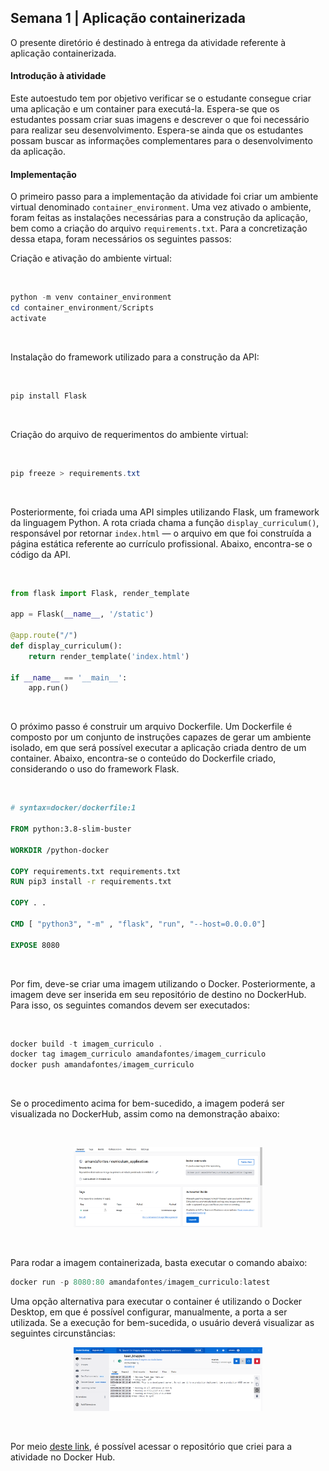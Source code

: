 <h2>Semana 1 | Aplicação containerizada</h2>

O presente diretório é destinado à entrega da atividade referente à aplicação containerizada.

<h4>Introdução à atividade</h4>

<p>Este autoestudo tem por objetivo verificar se o estudante consegue criar uma aplicação e um container para executá-la. Espera-se que os estudantes possam criar suas imagens e descrever o que foi necessário para realizar seu desenvolvimento. Espera-se ainda que os estudantes possam buscar as informações complementares para o desenvolvimento da aplicação.</p>

<h4>Implementação</h4>

<p>O primeiro passo para a implementação da atividade foi criar um ambiente virtual denominado <code>container_environment</code>. Uma vez ativado o ambiente, foram feitas as instalações necessárias para a construção da aplicação, bem como a criação do arquivo <code>requirements.txt</code>. Para a concretização dessa etapa, foram necessários os seguintes passos:</p>

<p>Criação e ativação do ambiente virtual:</p>
<br>

```powershell
python -m venv container_environment
cd container_environment/Scripts
activate
```
<br>
<p>Instalação do framework utilizado para a construção da API:</p>
<br>

```powershell
pip install Flask
```
<br>

<p>Criação do arquivo de requerimentos do ambiente virtual:</p>
<br>

```powershell
pip freeze > requirements.txt
```
<br>

<p>Posteriormente, foi criada uma API simples utilizando Flask, um framework da linguagem Python. A rota criada chama a função <code>display_curriculum()</code>, responsável por retornar <code>index.html</code> — o arquivo em que foi construída a página estática referente ao currículo profissional. Abaixo, encontra-se o código da API.</p>
<br>

```python
from flask import Flask, render_template

app = Flask(__name__, '/static')

@app.route("/")
def display_curriculum():
    return render_template('index.html')

if __name__ == '__main__':
    app.run()
```
<br>

<p>O próximo passo é construir um arquivo Dockerfile. Um Dockerfile é composto por um conjunto de instruções capazes de gerar um ambiente isolado, em que será possível executar a aplicação criada dentro de um container. Abaixo, encontra-se o conteúdo do Dockerfile criado, considerando o uso do framework Flask.</p>
<br>

```dockerfile
# syntax=docker/dockerfile:1

FROM python:3.8-slim-buster

WORKDIR /python-docker

COPY requirements.txt requirements.txt
RUN pip3 install -r requirements.txt

COPY . .

CMD [ "python3", "-m" , "flask", "run", "--host=0.0.0.0"]

EXPOSE 8080
```
<br>

<p>Por fim, deve-se criar uma imagem utilizando o Docker. Posteriormente, a imagem deve ser inserida em seu repositório de destino no DockerHub. Para isso, os seguintes comandos devem ser executados:</p>
<br>

```	powershell
docker build -t imagem_curriculo .
docker tag imagem_curriculo amandafontes/imagem_curriculo
docker push amandafontes/imagem_curriculo
```
<br>

<p>Se o procedimento acima for bem-sucedido, a imagem poderá ser visualizada no DockerHub, assim como na demonstração abaixo:</p><br>

<p align="center"><img src=".\images\dockerhub.png" width="60%"></img></p><br>

<p>Para rodar a imagem containerizada, basta executar o comando abaixo:</p>

```powershell
docker run -p 8080:80 amandafontes/imagem_curriculo:latest
```	

<p>Uma opção alternativa para executar o container é utilizando o Docker Desktop, em que é possível configurar, manualmente, a porta a ser utilizada. Se a execução for bem-sucedida, o usuário deverá visualizar as seguintes circunstâncias:</p>

<p align="center"><img src=".\images\execucao_container.png" width="60%"></img></p><br>

<p>Por meio <a href="https://hub.docker.com/repository/docker/amandafontes/imagem_curriculo/general">deste link</a>, é possível acessar o repositório que criei para a atividade no Docker Hub.</p><br>